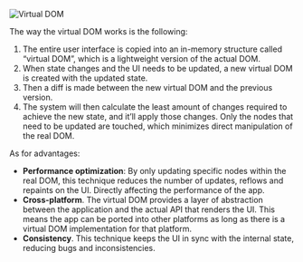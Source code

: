 ![Virtual DOM](https://assets.roadmap.sh/guest/virtual-dom-example-7ynkg.png)

The way the virtual DOM works is the following:

1. The entire user interface is copied into an in-memory structure called “virtual DOM”, which is a lightweight version of the actual DOM.
2. When state changes and the UI needs to be updated, a new virtual DOM is created with the updated state.
3. Then a diff is made between the new virtual DOM and the previous version.
4. The system will then calculate the least amount of changes required to achieve the new state, and it’ll apply those changes. Only the nodes that need to be updated are touched, which minimizes direct manipulation of the real DOM.

As for advantages:

- **Performance optimization**: By only updating specific nodes within the real DOM, this technique reduces the number of updates, reflows and repaints on the UI. Directly affecting the performance of the app.
- **Cross-platform**. The virtual DOM provides a layer of abstraction between the application and the actual API that renders the UI. This means the app can be ported into other platforms as long as there is a virtual DOM implementation for that platform.
- **Consistency**. This technique keeps the UI in sync with the internal state, reducing bugs and inconsistencies.
